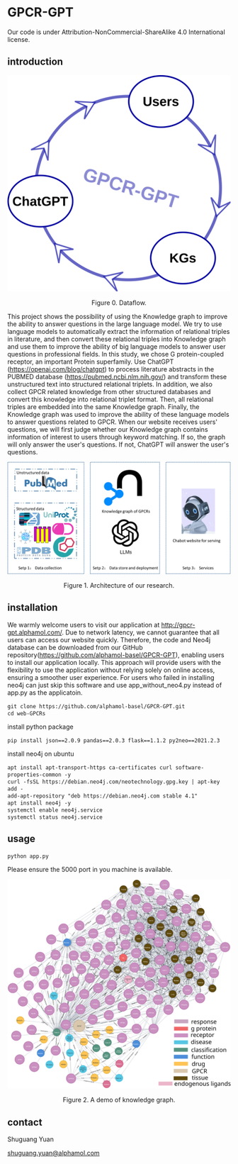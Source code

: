 

# GPCR-GPT

Our code is under Attribution-NonCommercial-ShareAlike 4.0 International license.

## introduction

![image](static/drawing-1.png)
<p align="center">Figure 0. Dataflow.</p>


This project shows the possibility of using the Knowledge graph to improve the ability to answer questions in the large language model. We try to use language models to automatically extract the information of relational triples in literature, and then convert these relational triples into Knowledge graph and use them to improve the ability of big language models to answer user questions in professional fields.
In this study, we chose G protein-coupled receptor, an important Protein superfamily. Use ChatGPT (https://openai.com/blog/chatgpt) to process literature abstracts in the PUBMED database (https://pubmed.ncbi.nlm.nih.gov/) and transform these unstructured text into structured relational triplets. In addition, we also collect GPCR related knowledge from other structured databases and convert this knowledge into relational triplet format. Then, all relational triples are embedded into the same Knowledge graph. Finally, the Knowledge graph was used to improve the ability of these language models to answer questions related to GPCR. When our website receives users' questions, we will first judge whether our Knowledge graph contains information of interest to users through keyword matching. If so, the graph will only answer the user's questions. If not, ChatGPT will answer the user's questions.

![image](static/figure_1.png)
<p align="center">Figure 1. Architecture of our research.</p>

## installation

We warmly welcome users to visit our application at http://gpcr-gpt.alphamol.com/. Due to network latency, we cannot guarantee that all users can access our website quickly. Therefore, the code and Neo4j database can be downloaded from our GitHub repository(https://github.com/alphamol-basel/GPCR-GPT), enabling users to install our application locally. This approach will provide users with the flexibility to use the application without relying solely on online access, ensuring a smoother user experience.
For users who failed in installing neo4j can just skip this software and use app_without_neo4.py instead of app.py as the applicatoin.

```
git clone https://github.com/alphamol-basel/GPCR-GPT.git
cd web-GPCRs
```

install python package

```
pip install json==2.0.9 pandas==2.0.3 flask==1.1.2 py2neo==2021.2.3
```

install neo4j on ubuntu

```
apt install apt-transport-https ca-certificates curl software-properties-common -y
curl -fsSL https://debian.neo4j.com/neotechnology.gpg.key | apt-key add -
add-apt-repository "deb https://debian.neo4j.com stable 4.1"
apt install neo4j -y
systemctl enable neo4j.service
systemctl status neo4j.service
```

## usage

```
python app.py
```

Please ensure the 5000 port in you machine is available.

![image](static/figure_2.svg)
<p align="center">Figure 2. A demo of knowledge graph.</p>

## contact
Shuguang Yuan

shuguang.yuan@alphamol.com
